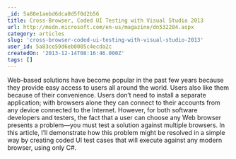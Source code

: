 ```yaml
---
_id: 5a88e1aebd6dca0d5f0d2b56
title: Cross-Browser, Coded UI Testing with Visual Studio 2013
url: http://msdn.microsoft.com/en-us/magazine/dn532204.aspx
category: articles
slug: 'cross-browser-coded-ui-testing-with-visual-studio-2013'
user_id: 5a83ce59d6eb0005c4ecda2c
createdOn: '2013-12-14T08:16:46.000Z'
tags: []
---
```


Web-based solutions have become popular in the past few years because they provide easy access to users all around the world. Users also like them because of their convenience. Users don’t need to install a separate application; with browsers alone they can connect to their accounts from any device connected to the Internet. However, for both software developers and testers, the fact that a user can choose any Web browser presents a problem—you must test a solution against multiple browsers. In this article, I’ll demonstrate how this problem might be resolved in a simple way by creating coded UI test cases that will execute against any modern browser, using only C#.
